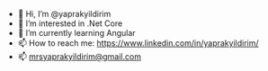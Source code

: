 * 👋 Hi, I’m @yaprakyildirim
* 👀 I’m interested in .Net Core 
* 🌱 I’m currently learning Angular
* 📫 How to reach me: https://www.linkedin.com/in/yaprakyildirim/
* 📫 mrsyaprakyildirim@gmail.com

